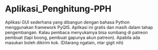 # Aplikasi_Penghitung-PPH
Aplikasi GUI sederhana yang dibangun dengan bahasa Python menggunakan framework PyQt5. Aplikasi ini gratis dan masih dalam tahap pengembangan. Kalau pembaca menyukainya bisa sumbang di patreon pembuat (tapi boong, pembuat gapunya akun patreon). Apabila ada masukan boleh dikirim kok. (Dilarang ngatain, ntar gigit nih)
